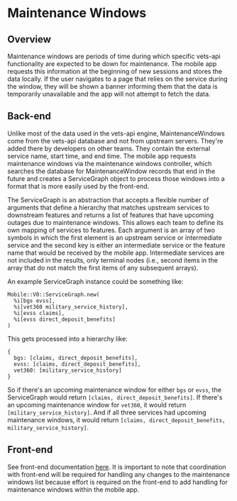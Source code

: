 # Maintenance Windows

## Overview

Maintenance windows are periods of time during which specific vets-api functionality are expected to be down for maintenance. The mobile app requests this information at the beginning of new sessions and stores the data locally. If the user navigates to a page that relies on the service during the window, they will be shown a banner informing them that the data is temporarily unavailable and the app will not attempt to fetch the data.

## Back-end

Unlike most of the data used in the vets-api engine, MaintenanceWindows come from the vets-api database and not from upstream servers. They're added there by developers on other teams. They contain the external service name, start time, and end time. The mobile app requests maintenance windows via the maintenance windows controller, which searches the database for MaintenanceWindow records that end in the future and creates a ServiceGraph object to process those windows into a format that is more easily used by the front-end.

The ServiceGraph is an abstraction that accepts a flexible number of arguments that define a hierarchy that matches upstream services to downstream features and returns a list of features that have upcoming outages due to maintenance windows. This allows each team to define its own mapping of services to features. Each argument is an array of two symbols in which the first element is an upstream service or intermediate service and the second key is either an intermediate service or the feature name that would be received by the mobile app. Intermediate services are not included in the results, only terminal nodes (i.e., second items in the array that do not match the first items of any subsequent arrays).

An example ServiceGraph instance could be something like:
```
Mobile::V0::ServiceGraph.new(
  %i[bgs evss],
  %i[vet360 military_service_history],
  %i[evss claims],
  %i[evss direct_deposit_benefits]
)
```

This gets processed into a hierarchy like:
```
{
  bgs: [claims, direct_deposit_benefits],
  evss: [claims, direct_deposit_benefits],
  vet360: [military_service_history]
}
```

So if there's an upcoming maintenance window for either `bgs` or `evss`, the ServiceGraph would return `[claims, direct_deposit_benefits]`. If there's an upcoming maintenance window for `vet360`, it would return `[military_service_history]`. And if all three services had upcoming maintenance windows, it would return `[claims, direct_deposit_benefits, military_service_history]`.

## Front-end

See front-end documentation [here](../../FrontEnd/DowntimeMessages.md). It is important to note that coordination with front-end will be required for handling any changes to the maintenance windows list because effort is required on the front-end to add handling for maintenance windows within the mobile app.